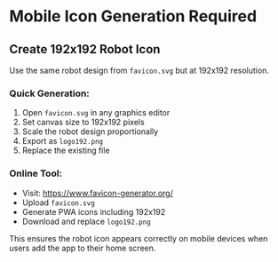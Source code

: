 # Mobile Icon Generation Required

## Create 192x192 Robot Icon

Use the same robot design from `favicon.svg` but at 192x192 resolution.

### Quick Generation:
1. Open `favicon.svg` in any graphics editor
2. Set canvas size to 192x192 pixels  
3. Scale the robot design proportionally
4. Export as `logo192.png`
5. Replace the existing file

### Online Tool:
- Visit: https://www.favicon-generator.org/
- Upload `favicon.svg`
- Generate PWA icons including 192x192
- Download and replace `logo192.png`

This ensures the robot icon appears correctly on mobile devices when users add the app to their home screen.